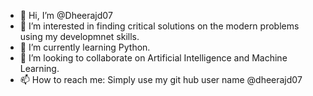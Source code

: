 - 👋 Hi, I’m @Dheerajd07
- 👀 I’m interested in finding critical solutions on the modern problems using my developmnet skills. 
- 🌱 I’m currently learning Python. 
- 💞️ I’m looking to collaborate on Artificial Intelligence and Machine Learning. 
- 📫 How to reach me: Simply use my git hub user name @dheerajd07

<!---
Dheerajd07/Dheerajd07 is a ✨ special ✨ repository because its `README.md` (this file) appears on your GitHub profile.
You can click the Preview link to take a look at your changes.
--->
